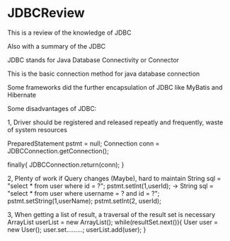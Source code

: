 # JDBCReview

This is a review of the knowledge of JDBC

Also with a summary of the JDBC

JDBC stands for Java Database Connectivity or Connector

This is the basic connection method for java database connection

Some frameworks did the further encapsulation of JDBC like MyBatis and Hibernate

Some disadvantages of JDBC:

1, Driver should be registered and released repeatly and frequently, waste of system resources

PreparedStatement pstmt = null;
Connection conn = JDBCConnection.getConnection();

finally{
    JDBCConnection.return(conn);
}

2, Plenty of work if Query changes (Maybe), hard to maintain
String sql = "select * from user where id = ?"; 
pstmt.setInt(1,userId);
->
String sql = "select * from user where username = ? and id = ?";
pstmt.setString(1,userName); 
pstmt.setInt(2, userId);

3, When getting a list of result, a traversal of the result set is necessary
ArrayList<User> userList = new ArrayList<User>();
while(resultSet.next()){
    User user = new User();
    user.set.........;
    userList.add(user);
}
